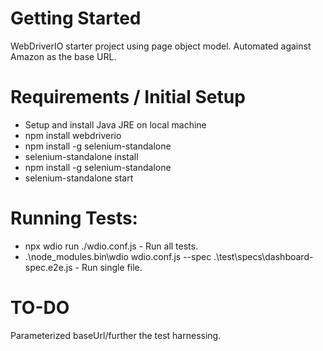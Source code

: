 # Getting Started
WebDriverIO starter project using page object model. Automated against Amazon as the base URL.

# Requirements / Initial Setup
- Setup and install Java JRE on local machine
- npm install webdriverio
- npm install -g selenium-standalone
- selenium-standalone install
- npm install -g selenium-standalone
- selenium-standalone start

# Running Tests:
- npx wdio run ./wdio.conf.js - Run all tests.
- .\node_modules\.bin\wdio wdio.conf.js --spec .\test\specs\dashboard-spec.e2e.js - Run single file.

# TO-DO
Parameterized baseUrl/further the test harnessing.
